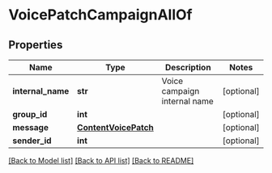 # VoicePatchCampaignAllOf

## Properties
Name | Type | Description | Notes
------------ | ------------- | ------------- | -------------
**internal_name** | **str** | Voice campaign internal name | [optional] 
**group_id** | **int** |  | [optional] 
**message** | [**ContentVoicePatch**](ContentVoicePatch.md) |  | [optional] 
**sender_id** | **int** |  | [optional] 

[[Back to Model list]](../README.md#documentation-for-models) [[Back to API list]](../README.md#documentation-for-api-endpoints) [[Back to README]](../README.md)


